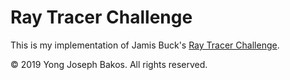 # Ray Tracer Challenge

This is my implementation of Jamis Buck's [Ray Tracer Challenge](https://pragprog.com/book/jbtracer/the-ray-tracer-challenge).

&copy; 2019 Yong Joseph Bakos. All rights reserved.

